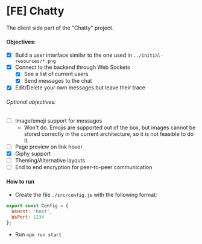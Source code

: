 # [FE] Chatty

The client side part of the "Chatty" project.

#### Objectives:
 - [x] Build a user interface similar to the one used in `../initial-resources/*.png`
 - [x] Connect to the backend through Web Sockets
    - [x] See a list of current users
    - [x] Send messages to the chat
 - [x] Edit/Delete your own messages but leave their trace
 
 ###### Optional objectives:
 - [ ] Image/emoji support for messages
    - Won't do. Emojis are supported out of the box, but images cannot be stored correctly in the current architecture, so it is not feasible to do it. 
 - [ ] Page preview on link hover
 - [x] Giphy support
 - [ ] Theming/Alternative layouts
 - [ ] End to end encryption for peer-to-peer communication

#### How to run
- Create the file `./src/config.js` with the following format:
```javascript
export const Config = {
  WsHost: 'host',
  WsPort: 1234
};
```
- Run `npm run start`
